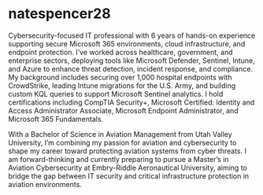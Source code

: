 # natespencer28

Cybersecurity-focused IT professional with 6 years of hands-on experience supporting secure Microsoft 365 environments, cloud infrastructure, and endpoint protection. I’ve worked across healthcare, government, and enterprise sectors, deploying tools like Microsoft Defender, Sentinel, Intune, and Azure to enhance threat detection, incident response, and compliance. My background includes securing over 1,000 hospital endpoints with CrowdStrike, leading Intune migrations for the U.S. Army, and building custom KQL queries to support Microsoft Sentinel analytics. I hold certifications including CompTIA Security+, Microsoft Certified: Identity and Access Administrator Associate, Microsoft Endpoint Administrator, and Microsoft 365 Fundamentals.

With a Bachelor of Science in Aviation Management from Utah Valley University, I’m combining my passion for aviation and cybersecurity to shape my career toward protecting aviation systems from cyber threats. I am forward-thinking and currently preparing to pursue a Master’s in Aviation Cybersecurity at Embry-Riddle Aeronautical University, aiming to bridge the gap between IT security and critical infrastructure protection in aviation environments.
